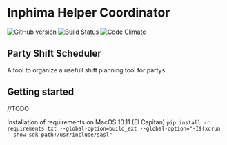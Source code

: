 # Inphima Helper Coordinator
[![GitHub version](https://badge.fury.io/gh/MrOerni%2FInphimaHelperCoordinator.svg)](https://badge.fury.io/gh/MrOerni%2FInphimaHelperCoordinator)
[![Build Status](https://travis-ci.org/MrOerni/InphimaHelperCoordinator.svg?branch=master)](https://travis-ci.org/MrOerni/InphimaHelperCoordinator)
[![Code Climate](https://codeclimate.com/github/MrOerni/InphimaHelperCoordinator/badges/gpa.svg)](https://codeclimate.com/github/MrOerni/InphimaHelperCoordinator)
## Party Shift Scheduler
A tool to organize a usefull shift planning tool for partys.



## Getting started

//TODO

Installation of requirements on MacOS 10.11 (El Capitan)
``pip install -r requirements.txt --global-option=build_ext --global-option="-I$(xcrun --show-sdk-path)/usr/include/sasl"``